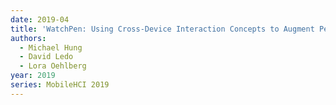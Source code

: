 ```yaml
---
date: 2019-04
title: 'WatchPen: Using Cross-Device Interaction Concepts to Augment Pen-Based Interaction'
authors:
  - Michael Hung
  - David Ledo
  - Lora Oehlberg
year: 2019
series: MobileHCI 2019
---
```

